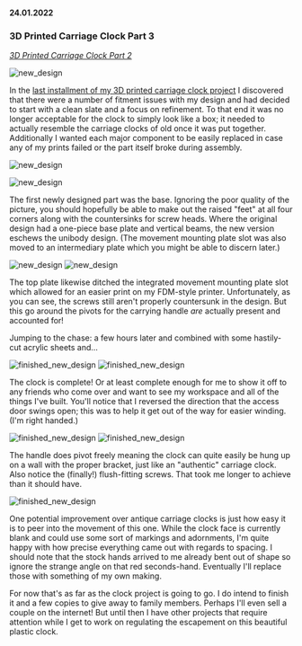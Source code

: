 #### 24.01.2022
### 3D Printed Carriage Clock Part 3

[_3D Printed Carriage Clock Part 2_](2022-01-17-carriage-clock-pt2.md)

![new_design](media/carriage_clock/IMG_3102.png)


In the [last installment of my 3D printed carriage clock project](2022-01-17-carriage-clock-pt2.md) I discovered that there were a number of fitment issues with my design and had decided to start with a clean slate and a focus on refinement.  To that end it was no longer acceptable for the clock to simply look like a box; it needed to actually resemble the carriage clocks of old once it was put together.  Additionally I wanted each major component to be easily replaced in case any of my prints failed or the part itself broke during assembly.

![new_design](media/carriage_clock/IMG_3100.jpeg)

![new_design](media/carriage_clock/IMG_3101.jpeg)

The first newly designed part was the base.  Ignoring the poor quality of the picture, you should hopefully be able to make out the raised "feet" at all four corners along with the countersinks for screw heads.  Where the original design had a one-piece base plate and vertical beams, the new version eschews the unibody design.  (The movement mounting plate slot was also moved to an intermediary plate which you might be able to discern later.)

![new_design](media/carriage_clock/IMG_3103.jpeg)
![new_design](media/carriage_clock/IMG_3104.jpeg)

The top plate likewise ditched the integrated movement mounting plate slot which allowed for an easier print on my FDM-style printer.  Unfortunately, as you can see, the screws still aren't properly countersunk in the design.  But this go around the pivots for the carrying handle _are_ actually present and accounted for!

Jumping to the chase: a few hours later and combined with some hastily-cut acrylic sheets and...

![finished_new_design](media/carriage_clock/IMG_3105.jpeg)
![finished_new_design](media/carriage_clock/IMG_3106.jpeg)

The clock is complete!  Or at least complete enough for me to show it off to any friends who come over and want to see my workspace and all of the things I've built.  You'll notice that I reversed the direction that the access door swings open; this was to help it get out of the way for easier winding.  (I'm right handed.)

![finished_new_design](media/carriage_clock/IMG_3107.jpeg)
![finished_new_design](media/carriage_clock/IMG_3108.jpeg)

The handle does pivot freely meaning the clock can quite easily be hung up on a wall with the proper bracket, just like an "authentic" carriage clock.  Also notice the (finally!) flush-fitting screws.  That took me longer to achieve than it should have.

![finished_new_design](media/carriage_clock/IMG_3109.jpeg)

One potential improvement over antique carriage clocks is just how easy it is to peer into the movement of this one.  While the clock face is currently blank and could use some sort of markings and adornments, I'm quite happy with how precise everything came out with regards to spacing.  I should note that the stock hands arrived to me already bent out of shape so ignore the strange angle on that red seconds-hand.  Eventually I'll replace those with something of my own making.

For now that's as far as the clock project is going to go.  I do intend to finish it and a few copies to give away to family members.  Perhaps I'll even sell a couple on the internet!  But until then I have other projects that require attention while I get to work on regulating the escapement on this beautiful plastic clock.
